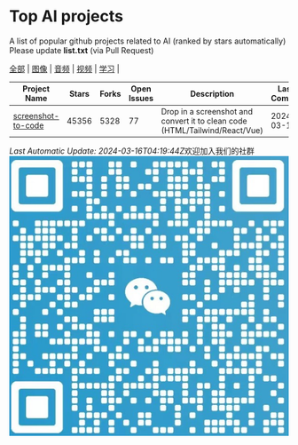 # Top AI projects
A list of popular github projects related to AI (ranked by stars automatically)
Please update **list.txt** (via Pull Request)

<a href="./README.md">全部</a> |   <a href="./READMEpicture.md">图像</a> |   <a href="./READMEaudio.md">音频</a> | <a href="./READMEvideo.md">视频</a> | <a href="./READMElearn.md">学习</a> | 

| Project Name | Stars | Forks | Open Issues | Description | Last Commit |
| ------------ | ----- | ----- | ----------- | ----------- | ----------- |
| [screenshot-to-code](https://github.com/abi/screenshot-to-code) | 45356 | 5328 | 77 | Drop in a screenshot and convert it to clean code (HTML/Tailwind/React/Vue) | 2024-03-15 |

*Last Automatic Update: 2024-03-16T04:19:44Z*欢迎加入我们的社群 ![](https://raw.githubusercontent.com/mouuii/picture/master/weichat.jpg) 